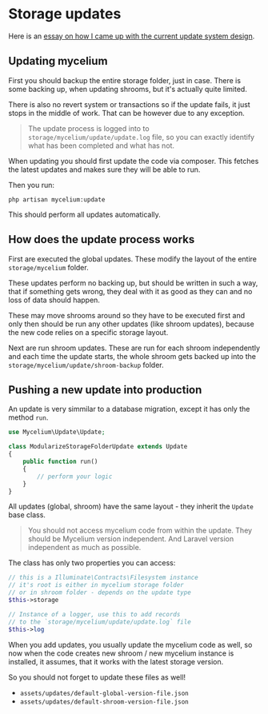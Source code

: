 Storage updates
===============

Here is an [essay on how I came up with the current update system design](data-format-versioning.md).


## Updating mycelium

First you should backup the entire storage folder, just in case. There is some
backing up, when updating shrooms, but it's actually quite limited.

There is also no revert system or transactions so if the update fails, it just
stops in the middle of work. That can be however due to any exception.

> The update process is logged into to `storage/mycelium/update/update.log` file,
so you can exactly identify what has been completed and what has not.

When updating you should first update the code via composer. This fetches the
latest updates and makes sure they will be able to run.

Then you run:

    php artisan mycelium:update

This should perform all updates automatically.


## How does the update process works

First are executed the global updates. These modify the layout of the entire
`storage/mycelium` folder.

These updates perform no backing up, but should be written in such a way,
that if something gets wrong, they deal with it as good as they can and
no loss of data should happen.

These may move shrooms around so they have to be executed first and
only then should be run any other updates (like shroom updates), because
the new code relies on a specific storage layout.

Next are run shroom updates. These are run for each shroom independently
and each time the update starts, the whole shroom gets backed up
into the `storage/mycelium/update/shroom-backup` folder.


## Pushing a new update into production

An update is very simmilar to a database migration, except it has only
the method `run`.

```php
use Mycelium\Update\Update;

class ModularizeStorageFolderUpdate extends Update
{
    public function run()
    {
        // perform your logic
    }
}
```

All updates (global, shroom) have the same layout - they inherit
the `Update` base class.

> You should not access mycelium code from within the update. They should
be Mycelium version independent. And Laravel version independent
as much as possible.

The class has only two properties you can access:

```php
// this is a Illuminate\Contracts\Filesystem instance
// it's root is either in mycelium storage folder
// or in shroom folder - depends on the update type
$this->storage

// Instance of a logger, use this to add records
// to the `storage/mycelium/update/update.log` file
$this->log
```

When you add updates, you usually update the mycelium code as well, so
now when the code creates new shroom / new mycelium instance is installed, it
assumes, that it works with the latest storage version.

So you should not forget to update these files as well!

- `assets/updates/default-global-version-file.json`
- `assets/updates/default-shroom-version-file.json`
